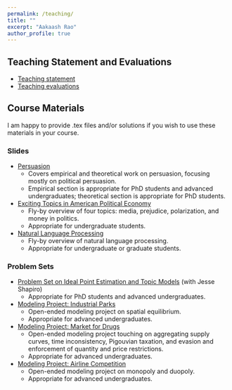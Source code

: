 ```yaml
---
permalink: /teaching/
title: ""
excerpt: "Aakaash Rao"
author_profile: true
---
```


## Teaching Statement and Evaluations
- [Teaching statement](https://www.dropbox.com/scl/fi/m7lwipo79orx3vuc97n4q/rao-teaching-statement.pdf?rlkey=07f062hh41np5suhidgy74zmp&dl=0)
- [Teaching evaluations](https://www.dropbox.com/scl/fi/7tsrbivhbiym9b00zeclx/rao-teaching-evals.pdf?rlkey=6ce2bi7uemdww7m58cm5ly0o7&dl=0)

## Course Materials
I am happy to provide .tex files and/or solutions if you wish to use these materials in your course.
### Slides

- [Persuasion](https://www.dropbox.com/scl/fi/402x7bx0oykx5qk02445k/Persuasion.pdf?rlkey=4j1xjx762px8y773pf7ls9alq&dl=0)
  - Covers empirical and theoretical work on persuasion, focusing mostly on political persuasion.
  - Empirical section is appropriate for PhD students and advanced undergraduates; theoretical section is appropriate for PhD students.
- [Exciting Topics in American Political Economy](https://www.dropbox.com/scl/fi/n27a0truwiseh0gntzkro/exciting-topics.pdf?rlkey=49csqcxnq3j4huwcwafknhm40&dl=0)
  - Fly-by overview of four topics: media, prejudice, polarization, and money in politics.
  - Appropriate for undergraduate students.
- [Natural Language Processing](https://www.dropbox.com/scl/fi/n0t3k7nc9m0kvr3ag1313/nlp.pdf?rlkey=do0f80sy8503ttjsscs3bscm4&dl=0)
  - Fly-by overview of natural language processing.
  - Appropriate for undergraduate or graduate students.
 
### Problem Sets
- [Problem Set on Ideal Point Estimation and Topic Models](https://www.dropbox.com/s/ql3s0m0txoar3ax/pset-no-solutions.pdf?dl=0) (with Jesse Shapiro)
  - Appropriate for PhD students and advanced undergraduates.
- [Modeling Project: Industrial Parks](https://www.dropbox.com/scl/fi/8003bu7mp0hrpuc9pa9zn/industrial-parks-pset.pdf?rlkey=fqpdl47blmrjr4kq2er2xqw2s&dl=0)
  - Open-ended modeling project on spatial equilibrium.
  - Appropriate for advanced undergraduates.
- [Modeling Project: Market for Drugs](https://www.dropbox.com/scl/fi/23dmbsax6697ig5xbw8pp/market-for-drugs-pset.pdf?rlkey=4f60yj935vjpoec8yvu4p5xge&dl=0)
  - Open-ended modeling project touching on aggregating supply curves, time inconsistency, Pigouvian taxation, and evasion and enforcement of quantity and price restrictions.
  - Appropriate for advanced undergraduates.
- [Modeling Project: Airline Competition](https://www.dropbox.com/scl/fi/23dmbsax6697ig5xbw8pp/market-for-drugs-pset.pdf?rlkey=4f60yj935vjpoec8yvu4p5xge&dl=0)
  - Open-ended modeling project on monopoly and duopoly.
  - Appropriate for advanced undergraduates.
